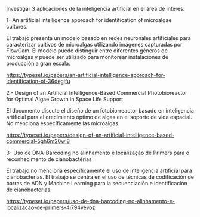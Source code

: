 Investigar 3 aplicaciones de la inteligencia artificial en el área de interés. 


1- An artificial intelligence approach for identification of microalgae cultures.

El trabajo presenta un modelo basado en redes neuronales artificiales para caracterizar cultivos de microalgas utilizando imágenes capturadas por FlowCam. El modelo puede distinguir entre diferentes géneros de microalgas y puede ser utilizado para monitorear instalaciones de producción a gran escala.

https://typeset.io/papers/an-artificial-intelligence-approach-for-identification-of-36degjfu


2 - Design of an Artificial Intelligence-Based Commercial Photobioreactor for Optimal Algae Growth in Space Life Support

El documento discute el diseño de un fotobiorreactor basado en inteligencia artificial para el crecimiento óptimo de algas en el soporte de vida espacial. No menciona específicamente las microalgas.

https://typeset.io/papers/design-of-an-artificial-intelligence-based-commercial-5gh6m20wl8


3- Uso de DNA-Barcoding no alinhamento e localização de Primers para o reconhecimento de cianobactérias

El trabajo no menciona específicamente el uso de inteligencia artificial para cianobacterias. El trabajo se centra en el uso de técnicas de codificación de barras de ADN y Machine Learning para la secuenciación e identificación de cianobacterias.

https://typeset.io/papers/uso-de-dna-barcoding-no-alinhamento-e-localizacao-de-primers-4i794vevoz